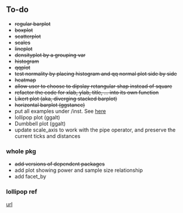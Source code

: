 ## To-do


* ~~regular barplot~~
* ~~boxplot~~
* ~~scatterplot~~
* ~~scales~~
* ~~lineplot~~
* ~~densityplot by a grouping var~~
* ~~histogram~~
* ~~qqplot~~
* ~~test normality by placing histogram and qq normal plot side by side~~
* ~~heatmap~~
* ~~allow user to choose to dipslay retangular shap instead of square~~
* ~~refactor the code for xlab, ylab, title, ... into its own function~~
* ~~Likert plot (aka, diverging stacked barplot)~~
* ~~horizontal barplot (ggstance)~~
* put all examples under /inst. See [here](https://github.com/jrnold/ggthemes/tree/master/inst)
* lollipop plot (ggalt)
* Dumbbell plot (ggalt)
* update scale_axis to work with the pipe operator, and preserve the current ticks and distances

### whole pkg
* ~~add versions of dependent packages~~
* add plot showing power and sample size relationship
* add facet_by
 

### lollipop ref
[url](https://uc-r.github.io/lollipop)